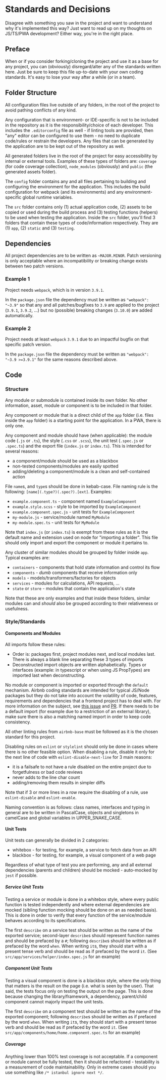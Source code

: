 # Standards and Decisions

Disagree with something you saw in the project and want to understand why it's implemented this way?
Just want to read up on my thoughts on JS/TS/PWA development? Either way, you're in the right place.

## Preface

When or if you consider forking/cloning the project and use it as a base for any project, you can
(obviously) disregard/alter any of the standards written here. Just be sure to keep this file
up-to-date with your own coding standards. It's easy to lose your way after a while (or in a team).

## Folder Structure

All configuration files live outside of any folders, in the root of the project to avoid pathing
conflicts of any kind.

Any configuration that is environment- or IDE-specific is not to be included in the repository as it
is the responsibility/choice of each developer. This includes the `.editorconfig` file as well - if
linting tools are provided, then "any" editor can be configured to use them - no need to duplicate
code/rules or restrain the developers. Any files that can be generated by the application are to be
kept out of the repository as well.

All generated folders live in the root of the project for easy accessibility by internal or external
tools. Examples of these types of folders are: `coverage` (for code coverage collection),
`node_modules` (obviously) and `public` (the generated assets folder).

The `config` folder contains any and all files pertaining to building and configuring the
environment for the application. This includes the build configuration for webpack (and its
environments) and any environment-specific global runtime variables.

The `src` folder contains only (1) actual application code, (2) assets to be copied or used during
the build process and (3) testing functions (helpers) to be used when testing the application.
Inside the `src` folder, you'll find 3 folders that contain these types of code/information
respectively. They are (1) `app`, (2) `static` and (3) `testing`.

## Dependencies

All project dependencies are to be written as `~MAJOR.MINOR`. Patch versioning is only acceptable
where an incompatibility or breaking change exists between two patch versions.

### Example 1

Project needs `webpack`, which is in version `3.9.1`.

In the `package.json` file the dependency must be written as `"webpack": "~3.9"` so that any and all
patches/bugfixes to `3.9` are applied to the project (`3.9.1`, `3.9.2`, ...) but no (possible)
breaking changes (`3.10.0`) are added automatically.

### Example 2

Project needs at least `webpack` `3.9.1` due to an impactful bugfix on that specific patch version.

In the `package.json` file the dependency must be written as `"webpack": "~3.9 >=3.9.1"` for the
same reasons described above.

## Code

### Structure

Any module or submodule is contained inside its own folder. No other information, asset, module or
component is to be included in that folder.

Any component or module that is a direct child of the `app` folder (i.e. files inside the `app`
folder) is a starting point for the application. In a PWA, there is only one.

Any component and module should have (when applicable): the module code (`.js` or `.ts`), the style
(`.css` or `.scss`), the unit test (`.spec.js` or `.spec.ts`) and the export file (`index.js` or
`index.ts`).
This is intended for several reasons:
  - a component/module should be used as a blackbox
  - non-tested components/modules are easily spotted
  - adding/deleting a component/module is a clean and self-contained action

File `name`s, and `type`s should be done in kebab-case. File naming rule is the following:
`[name](.type?)(.spec?).[ext]`. Examples:
  - `example.component.ts` - component named `ExampleComponent`
  - `example.style.scss` - style to be imported by `ExampleComponent`
  - `example.component.spec.js` - unit tests for `ExampleComponent`
  - `my-module.js` - service/module named `MyModule`
  - `my-module.spec.ts` - unit tests for `MyModule`

Note that `index.js` (or `index.ts`) is exempt from these rules as it is the default name and
extension used on node for "importing a folder". This file should only import and export the
component or module it pertains to.

Any cluster of similar modules should be grouped by folder inside `app`. Typical examples are:
  - `containers` - components that hold state information and control its flow
  - `components` - _dumb_ components that receive information only
  - `models` - models/transformers/factories for objects
  - `services` - modules for calculations, API requests, ...
  - `state` or `store` - modules that contain the application's state

Note that these are only examples and that inside these folders, similar modules can and _should_
also be grouped according to their relativeness or usefulness.

### Style/Standards

#### Components and Modules

All imports follow these rules:
  - Order is: packages first, project modules next, and local modules last. There is always a blank
line separating these 3 types of imports
  - Deconstructed import objects are written alphabetically. Types or interfaces (example: in
typescript or when using JS PropTypes) are imported last when deconstructing.

No module or component is imported or exported through the `default` mechanism. Airbnb coding
standards are intended for typical JS/Node packages but they do not take into account the volatility
of code, features, requirements and dependencies that a frontend project has to deal with. For more
information on the subject, see [this issue][link-eslint-issue] and [PR][link-eslint-pr]. If there
needs to be a default import (for example due to a restriction of an external library), make sure
there is also a matching named import in order to keep code consistency.

All other linting rules from `airbnb-base` must be followed as it is the chosen standard for this
project.

Disabling rules on `eslint` or `stylelint` should only be done in cases where there is no other
feasible option. When disabling a rule, disable it only for the next line of code with
`eslint-disable-next-line` for 3 main reasons:
  - it is a failsafe to not have a rule disabled on the entire project due to forgetfulness or bad
code reviews
  - never adds to the line char count
  - adding/removing them results in simpler diffs

Note that if 3 or more lines in a row require the disabling of a rule, use `eslint-disable` and
`eslint-enable`.

Naming convention is as follows: class names, interfaces and typing in general are to be written in
PascalCase, objects and singletons in camelCase and global variables in UPPER_SNAKE_CASE.

#### Unit Tests

Unit tests can generally be divided in 2 categories:
  - whitebox - for testing, for example, a service to fetch data from an API
  - blackbox - for testing, for example, a visual component of a web page

Regardless of what type of test you are performing, any and all external dependencies (parents and
children) should be mocked - auto-mocked by `jest` if possible.

##### Service Unit Tests

Testing a service or module is done in a whitebox style, where every public function is tested
independently and where external dependencies are mocked (sibling function mocking should be done on
an as needed basis). This is done in order to verify that every function of the service/module
behaves according to its specifications.

The first `describe` on a service test should be written as the name of the exported service;
second-layer `describe`s should represent function names and should be prefaced by a `#`; following
`describe`s should be written as if prefaced by the word `when`. When writing `it`s, they should
start with a present tense verb and should be read as if prefaced by the word `it`. (See
`src/app/services/helper/index.spec.js` for an example)

##### Component Unit Tests

Testing a visual component is done is a blackbox style, where the only thing that matters is the
result on the page (i.e. what is seen by the user). That said, the tests focus only on testing the
output on the page. This is done because changing the library/framework, a dependency, parent/child
component cannot majorly impact the unit tests.

The first `describe` on a component test should be written as the name of the exported component;
following `describe`s should be written as if prefaced by the word `when`. When writing `it`s, they
should start with a present tense verb and should be read as if prefaced by the word `it`. (See
`src/app/components/home/home.component.spec.ts` for an example)

##### Coverage

Anything lower than 100% test coverage is not acceptable. If a component or module cannot be fully
tested, then it should be refactored - testability is a measurement of code maintainability. Only in
extreme cases should you use something like `/* istanbul ignore next */`.

[link-eslint-issue]: https://github.com/benmosher/eslint-plugin-import/issues/889
[link-eslint-pr]: https://github.com/benmosher/eslint-plugin-import/pull/936
